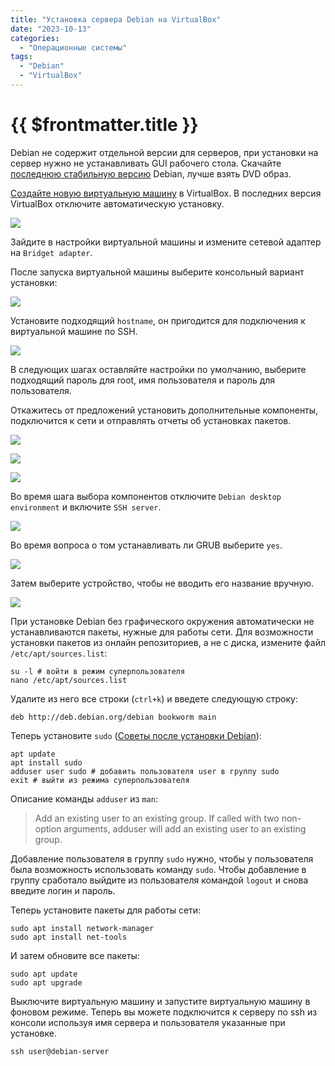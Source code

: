 ```yaml
---
title: "Установка сервера Debian на VirtualBox"
date: "2023-10-13"
categories:
  - "Операционные системы"
tags:
  - "Debian"
  - "VirtualBox"
---
```


# {{ $frontmatter.title }}

Debian не содержит отдельной версии для серверов, при установки на сервер нужно не устанавливать GUI рабочего стола. Скачайте [последнюю стабильную версию](https://www.debian.org/CD/http-ftp/#stable) Debian, лучше взять DVD образ.

[Создайте новую виртуальную машину](virtualbox-создание-и-настройка-виртуальной-м.md) в VirtualBox. В последних версия VirtualBox отключите автоматическую установку.

![](images/debian-vb/debian-01.png)

Зайдите в настройки виртуальной машины и измените сетевой адаптер на `Bridget adapter`.

После запуска виртуальной машины выберите консольный вариант установки:

![](images/debian-vb/debian-02.png)

Установите подходящий `hostname`, он пригодится для подключения к виртуальной машине по SSH.

![](images/debian-vb/debian-02-1.png)

В следующих шагах оставляйте настройки по умолчанию, выберите подходящий пароль для root, имя пользователя и пароль для пользователя.

Откажитесь от предложений установить дополнительные компоненты, подключится к сети и отправлять отчеты об установках пакетов.

![](images/debian-vb/debian-03.png)

![](images/debian-vb/debian-04.png)

![](images/debian-vb/debian-05.png)

Во время шага выбора компонентов отключите `Debian desktop environment` и включите `SSH server`.

![](images/debian-vb/debian-06.png)

Во время вопроса о том устанавливать ли GRUB выберите `yes`. 

![](images/debian-vb/debian-07.png)

Затем выберите устройство, чтобы не вводить его название вручную.

![](images/debian-vb/debian-08.png)

При установке Debian без графического окружения автоматически не устанавливаются пакеты, нужные для работы сети. Для возможности установки пакетов из онлайн репозиториев, а не с диска, измените файл `/etc/apt/sources.list`:

```
su -l # войти в режим суперпользователя
nano /etc/apt/sources.list
```

Удалите из него все строки (`ctrl+k`) и введете следующую строку:

```
deb http://deb.debian.org/debian bookworm main
```

Теперь установите `sudo` ([Советы после установки Debian](https://wiki.debian.org/DebianInstall#Post-Install_Tips)):

```
apt update
apt install sudo
adduser user sudo # добавить пользователя user в группу sudo 
exit # выйти из режима суперпользователя
```

Описание команды `adduser` из `man`:

> Add an existing user to an existing group. If called with two non-option arguments, adduser will add  an  existing user to an existing group.

Добавление пользователя в группу `sudo` нужно, чтобы у пользователя была возможность использовать команду `sudo`. Чтобы добавление в группу сработало выйдите из пользователя командой `logout` и снова введите логин и пароль.

Теперь установите пакеты для работы сети:

```
sudo apt install network-manager 
sudo apt install net-tools 
```

И затем обновите все пакеты:

```
sudo apt update
sudo apt upgrade
```

Выключите виртуальную машину и запустите виртуальную машину в фоновом режиме. Теперь вы можете подключится к серверу по ssh из консоли используя имя сервера и пользователя указанные при установке.

```
ssh user@debian-server
```
